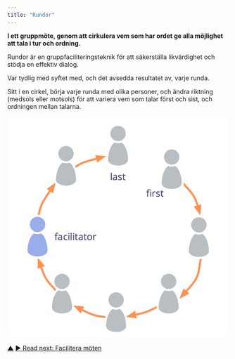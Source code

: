 ```yaml
---
title: "Rundor"
---
```



<strong>I ett gruppmöte, genom att cirkulera vem som har ordet ge alla möjlighet att tala i tur och ordning.</strong>

Rundor är en gruppfaciliteringsteknik för att säkerställa likvärdighet och stödja en effektiv dialog.

Var tydlig med syftet med, och det avsedda resultatet av, varje runda.

Sitt i en cirkel, börja varje runda med olika personer, och ändra riktning (medsols eller motsols) för att variera vem som talar först och sist, och ordningen mellan talarna.

![Rundor](img/circle/rounds.png)

<div class="bottom-nav">
<a href="meeting-practices.html" title="Up: Mötespraxis">▲</a> <a href="facilitate-meetings.html" title="Read next: Facilitera möten">▶ Read next: Facilitera möten</a>
</div>


<script type="text/javascript">
Mousetrap.bind('g n', function() {
    window.location.href = 'facilitate-meetings.html';
    return false;
});
</script>

